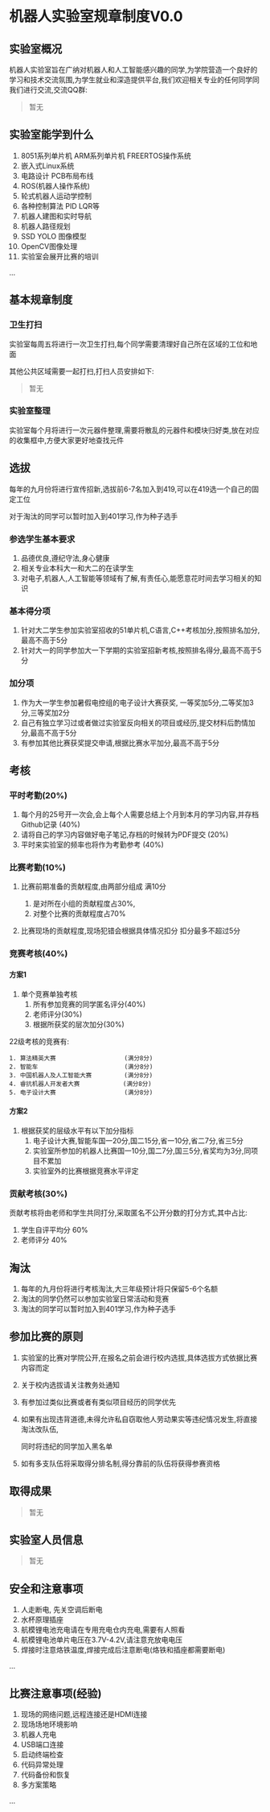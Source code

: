 # 机器人实验室规章制度V0.0



## 实验室概况

机器人实验室旨在广纳对机器人和人工智能感兴趣的同学,为学院营造一个良好的学习和技术交流氛围,为学生就业和深造提供平台,我们欢迎相关专业的任何同学同我们进行交流,交流QQ群:

> 暂无



## 实验室能学到什么

1. 8051系列单片机 ARM系列单片机 FREERTOS操作系统
2. 嵌入式Linux系统
3. 电路设计 PCB布局布线
4. ROS(机器人操作系统)
5. 轮式机器人运动学控制
6. 各种控制算法 PID LQR等
7. 机器人建图和实时导航
8. 机器人路径规划
9. SSD YOLO 图像模型
10. OpenCV图像处理
11. 实验室会展开比赛的培训

...



## 基本规章制度

### 卫生打扫

实验室每周五将进行一次卫生打扫,每个同学需要清理好自己所在区域的工位和地面

其他公共区域需要一起打扫,打扫人员安排如下:

> 暂无



### 实验室整理

实验室每个月将进行一次元器件整理,需要将散乱的元器件和模块归好类,放在对应的收集框中,方便大家更好地查找元件



## 选拔

每年的九月份将进行宣传招新,选拔前6-7名加入到419,可以在419选一个自己的固定工位

对于淘汰的同学可以暂时加入到401学习,作为种子选手

### 参选学生基本要求

1. 品德优良,遵纪守法,身心健康
2. 相关专业本科大一和大二的在读学生
3. 对电子,机器人,人工智能等领域有了解,有责任心,能愿意花时间去学习相关的知识



### 基本得分项

1. 针对大二学生参加实验室招收的51单片机,C语言,C++考核加分,按照排名加分,最高不高于5分
1. 针对大一的同学参加大一下学期的实验室招新考核,按照排名得分,最高不高于5分



### 加分项

1. 作为大一学生参加暑假电控组的电子设计大赛获奖, 一等奖加5分,二等奖加3分,三等奖加2分
2. 自己有独立学习过或者做过实验室反向相关的项目或经历,提交材料后酌情加分,最高不高于5分
3. 有参加其他比赛获奖提交申请,根据比赛水平加分,最高不高于5分



## 考核

### 平时考勤(20%)

1. 每个月的25号开一次会,会上每个人需要总结上个月到本月的学习内容,并存档Github记录 (40%)
2. 请将自己的学习内容做好电子笔记,存档的时候转为PDF提交 (20%)
3. 平时来实验室的频率也将作为考勤参考 (40%)



### 比赛考勤(10%)

1. 比赛前期准备的贡献程度,由两部分组成  满10分
   1. 是对所在小组的贡献程度占30%,
   2. 对整个比赛的贡献程度占70%

2. 比赛现场的贡献程度,现场犯错会根据具体情况扣分 扣分最多不超过5分



### 竞赛考核(40%)

#### 方案1

1. 单个竞赛单独考核
   1. 所有参加竞赛的同学匿名评分(40%)
   2. 老师评分(30%)
   3. 根据所获奖的层次加分(30%)



22级考核的竞赛有:

	1. 算法精英大赛					(满分8分)
	2. 智能车						  (满分8分)
	3. 中国机器人及人工智能大赛	        (满分8分)
	4. 睿抗机器人开发者大赛            (满分8分)
	5. 电子设计大赛                   (满分8分)



#### 方案2

1. 根据获奖的层级水平有以下加分指标
   1. 电子设计大赛,智能车国一20分,国二15分,省一10分,省二7分,省三5分
   2. 实验室所参加的机器人比赛国一10分,国二7分,国三5分,省奖均为3分,同项目不累加
   3. 实验室外的比赛根据竞赛水平评定



### 贡献考核(30%)

贡献考核将由老师和学生共同打分,采取匿名不公开分数的打分方式,其中占比:

1. 学生自评平均分                     			60%
2. 老师评分                                     	 40%



## 淘汰

1. 每年的九月份将进行考核淘汰,大三年级预计将只保留5-6个名额
2. 淘汰的同学仍然可以参加实验室日常活动和竞赛
3. 淘汰的同学可以暂时加入到401学习,作为种子选手





## 参加比赛的原则

1. 实验室的比赛对学院公开,在报名之前会进行校内选拔,具体选拔方式依据比赛内容而定

2. 关于校内选拔请关注教务处通知

3. 有参加过类似比赛或者有类似项目经历的同学优先

4. 如果有出现违背道德,未得允许私自窃取他人劳动果实等违纪情况发生,将直接淘汰改队伍,

   同时将违纪的同学加入黑名单

5. 如有多支队伍将采取得分排名制,得分靠前的队伍将获得参赛资格



## 取得成果

> 暂无



## 实验室人员信息

> 暂无



## 安全和注意事项

1. 人走断电, 先关空调后断电
2. 水杯原理插座
3. 航模锂电池充电请在专用充电仓内充电,需要有人照看
4. 航模锂电池单片电压在3.7V-4.2V,请注意充放电电压
5. 焊接时注意烙铁温度,焊接完成后注意断电(烙铁和插座都需要断电)

...



## 比赛注意事项(经验)

1. 现场的网络问题,远程连接还是HDMI连接
2. 现场场地环境影响
3. 机器人充电
4. USB端口连接
5. 启动终端检查
6. 代码异常处理
7. 代码备份和恢复
8. 多方案策略

...















